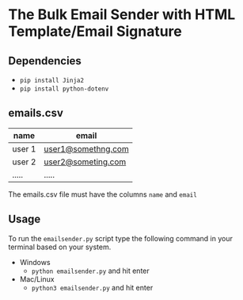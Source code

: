 # The Bulk Email Sender with HTML Template/Email Signature

## Dependencies

- ```pip install Jinja2```
- ```pip install python-dotenv```

## emails.csv

| name | email |
|------|-------|
| user 1| user1@somethng.com|
| user 2 | user2@someting.com|
| ..... | ..... |

The emails.csv file must have the columns ```name``` and ```email```

## Usage

To run the ```emailsender.py``` script type the following command in your terminal based on your system.

- Windows
    - ```python emailsender.py``` and hit enter
- Mac/Linux
    - ```python3 emailsender.py``` and hit enter
